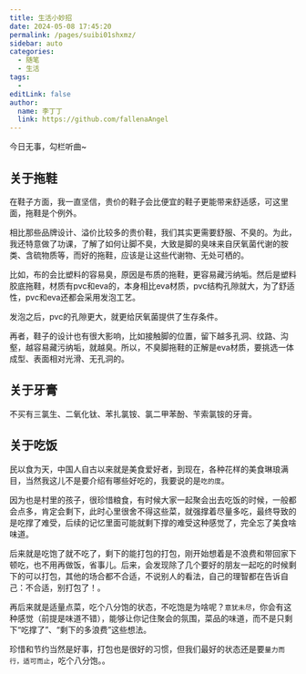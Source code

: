 ```yaml
---
title: 生活小妙招
date: 2024-05-08 17:45:20
permalink: /pages/suibi01shxmz/
sidebar: auto
categories:
  - 随笔
  - 生活
tags:
  - 
editLink: false
author: 
  name: 李丁丁
  link: https://github.com/fallenaAngel
---
```


今日无事，勾栏听曲~

<!-- more -->

## 关于拖鞋

在鞋子方面，我一直坚信，贵价的鞋子会比便宜的鞋子更能带来舒适感，可这里面，拖鞋是个例外。

相比那些品牌设计、溢价比较多的贵价鞋，我们其实更需要舒服、不臭的。为此，我还特意做了功课，了解了如何让脚不臭，大致是脚的臭味来自厌氧菌代谢的胺类、含硫物质等，而好的拖鞋，应该是让这些代谢物、无处可栖的。

比如，布的会比塑料的容易臭，原因是布质的拖鞋，更容易藏污纳垢。然后是塑料胶底拖鞋，材质有pvc和eva的，本身相比eva材质，pvc结构孔隙就大，为了舒适性，pvc和eva还都会采用发泡工艺。

发泡之后，pvc的孔隙更大，就更给厌氧菌提供了生存条件。

再者，鞋子的设计也有很大影响，比如接触脚的位置，留下越多孔洞、纹路、沟壑，越容易藏污纳垢，就越臭。所以，不臭脚拖鞋的正解是eva材质，要挑选一体成型、表面相对光滑、无孔洞的。

## 关于牙膏

不买有三氯生、二氧化钛、苯扎氯铵、氯二甲苯酚、苄索氯铵的牙膏。

## 关于吃饭

民以食为天，中国人自古以来就是美食爱好者，到现在，各种花样的美食琳琅满目，当然我这儿不是要介绍有哪些好吃的，我要说的是`吃的度`。

因为也是村里的孩子，很珍惜粮食，有时候大家一起聚会出去吃饭的时候，一般都会点多，肯定会剩下，此时心里很舍不得这些菜，就强撑着尽量多吃，最终导致的是吃撑了难受，后续的记忆里面可能就剩下撑的难受这种感觉了，完全忘了美食啥味道。

后来就是吃饱了就不吃了，剩下的能打包的打包，刚开始想着是不浪费和带回家下顿吃，也不用再做饭，省事儿。后来，会发现除了几个要好的朋友一起吃的时候剩下的可以打包，其他的场合都不合适，不说别人的看法，自己的理智都在告诉自己：不合适，别打包了！。

再后来就是适量点菜，吃个八分饱的状态，不吃饱是为啥呢？`意犹未尽`，你会有这种感觉（前提是味道不错），能够让你记住聚会的氛围，菜品的味道，而不是只剩下“吃撑了”、“剩下的多浪费”这些想法。

珍惜和节约当然是好事，打包也是很好的习惯，但我们最好的状态还是要`量力而行，适可而止`，吃个八分饱。。
